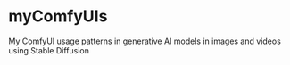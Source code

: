 # myComfyUIs
My ComfyUI usage patterns in generative AI models in images and videos using Stable Diffusion
